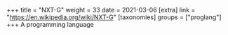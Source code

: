 +++
title = "NXT-G"
weight = 33
date = 2021-03-06
[extra]
link = "https://en.wikipedia.org/wiki/NXT-G"
[taxonomies]
groups = ["proglang"]
+++
A programming language

